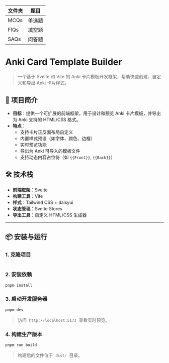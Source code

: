 | 文件夹 | 题目   |
| ------ | ------ |
| MCQs   | 单选题 |
| FIQs   | 填空题 |
| SAQs   | 问答题 |

# Anki Card Template Builder

> 一个基于 Svelte 和 Vite 的 Anki 卡片模板开发框架，帮助快速创建、自定义和导出 Anki 卡片样式。

## 🚀 项目简介

- **目标**：提供一个可扩展的前端框架，用于设计和预览 Anki 卡片模板，并导出为 Anki 支持的 HTML/CSS 格式。
- **特点**：
  - 支持卡片正反面布局自定义
  - 内置样式预设（如字体、颜色、边框）
  - 实时预览功能
  - 导出为 Anki 可导入的模板文件
  - 支持动态内容占位符（如 `{{Front}}`, `{{Back}}`）

## 🛠️ 技术栈

- **前端框架**：Svelte
- **构建工具**：Vite
- **样式**：Tailwind CSS + daisyui
- **状态管理**：Svelte Stores
- **导出工具**：自定义 HTML/CSS 生成器

---

## 📦 安装与运行

### 1. 克隆项目

```bash git clone https://github.com/your-repo/anki-card-template.gitcd anki-card-template

```

### 2. 安装依赖

```bash
pnpm install
```

### 3. 启动开发服务器

```bash
pnpm dev
```

> 访问  `http://localhost:5173`  查看实时预览。

### 4. 构建生产版本

```bash
pnpm run build
```

> 构建后的文件位于  `dist/`  目录。
